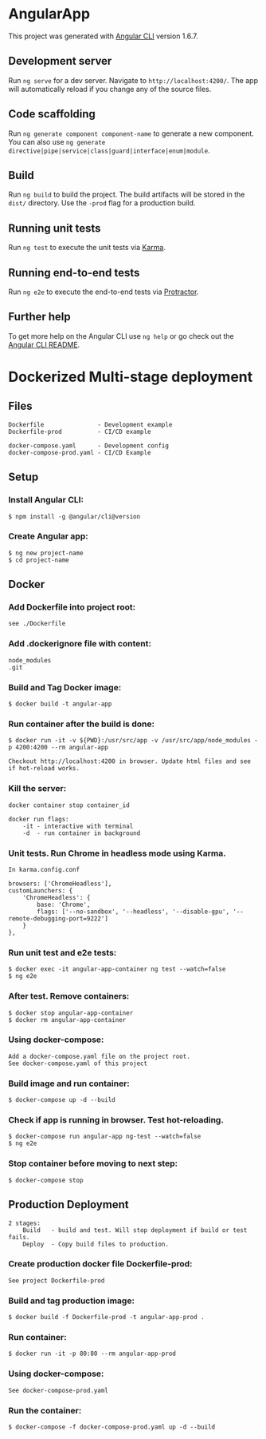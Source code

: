 # AngularApp 

This project was generated with [Angular CLI](https://github.com/angular/angular-cli) version 1.6.7.

## Development server

Run `ng serve` for a dev server. Navigate to `http://localhost:4200/`. The app will automatically reload if you change any of the source files.

## Code scaffolding

Run `ng generate component component-name` to generate a new component. You can also use `ng generate directive|pipe|service|class|guard|interface|enum|module`.

## Build

Run `ng build` to build the project. The build artifacts will be stored in the `dist/` directory. Use the `-prod` flag for a production build.

## Running unit tests

Run `ng test` to execute the unit tests via [Karma](https://karma-runner.github.io).

## Running end-to-end tests

Run `ng e2e` to execute the end-to-end tests via [Protractor](http://www.protractortest.org/).

## Further help

To get more help on the Angular CLI use `ng help` or go check out the [Angular CLI README](https://github.com/angular/angular-cli/blob/master/README.md).

#

# Dockerized Multi-stage deployment

## Files

    Dockerfile               - Development example
    Dockerfile-prod          - CI/CD example

    docker-compose.yaml      - Development config
    docker-compose-prod.yaml - CI/CD Example

## Setup

### Install Angular CLI:

    $ npm install -g @angular/cli@version

### Create Angular app:

    $ ng new project-name
    $ cd project-name

## Docker

### Add Dockerfile into project root:

    see ./Dockerfile

### Add .dockerignore file with content:

    node_modules
    .git

### Build and Tag Docker image:

    $ docker build -t angular-app

### Run container after the build is done:

    $ docker run -it -v ${PWD}:/usr/src/app -v /usr/src/app/node_modules -p 4200:4200 --rm angular-app

    Checkout http://localhost:4200 in browser. Update html files and see if hot-reload works.

### Kill the server:

    docker container stop container_id

    docker run flags:
        -it - interactive with terminal
        -d  - run container in background

### Unit tests. Run Chrome in headless mode using Karma. 

    In karma.config.conf

    browsers: ['ChromeHeadless'],
    customLaunchers: {
        'ChromeHeadless': {
            base: 'Chrome',
            flags: ['--no-sandbox', '--headless', '--disable-gpu', '--remote-debugging-port=9222']
        }
    },

### Run unit test and e2e tests:

    $ docker exec -it angular-app-container ng test --watch=false
    $ ng e2e

### After test. Remove containers:

    $ docker stop angular-app-container
    $ docker rm angular-app-container

### Using docker-compose:

    Add a docker-compose.yaml file on the project root.
    See docker-compose.yaml of this project

### Build image and run container:

    $ docker-compose up -d --build

### Check if app is running in browser. Test hot-reloading.

    $ docker-compose run angular-app ng-test --watch=false
    $ ng e2e

### Stop container before moving to next step:

    $ docker-compose stop

## Production Deployment

    2 stages: 
        Build   - build and test. Will stop deployment if build or test fails.
        Deploy  - Copy build files to production.

### Create production docker file Dockerfile-prod:

    See project Dockerfile-prod

### Build and tag production image:

    $ docker build -f Dockerfile-prod -t angular-app-prod .

### Run container:

    $ docker run -it -p 80:80 --rm angular-app-prod

### Using docker-compose:
    
    See docker-compose-prod.yaml

### Run the container:

    $ docker-compose -f docker-compose-prod.yaml up -d --build

